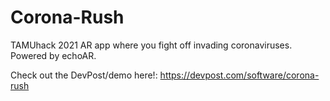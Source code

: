 # Corona-Rush
TAMUhack 2021 AR app where you fight off invading coronaviruses. Powered by echoAR.

Check out the DevPost/demo here!: https://devpost.com/software/corona-rush

